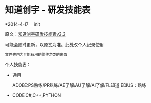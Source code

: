 # 知道创宇 - 研发技能表

*2014-4-17 __init

原文：[知道创宇研发技能表v2.2](http://blog.knownsec.com/Knownsec_RD_Checklist/v2.2.html )

可能会随时更新，以原文为准。此处仅个人记录使用
```
文件夹内为可能有用的附件之类的东西
```

个人技能表：

*   通用
    
    ADOBE:PS熟练/PR熟练/AE了解/AU了解/AI了解/FL知道
    EDIUS：熟练

*    CODE
     C#,C++,PYTHON


